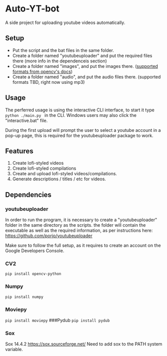 # Auto-YT-bot
 A side project for uploading youtube videos automatically.

## Setup
- Put the script and the bat files in the same folder.
- Create a folder named "youtubeuploader" and put the required files there (more info in the dependenceis section)
- Create a folder named "images", and put the images there. ([supported formats from opencv's docs](https://docs.opencv.org/3.4/d4/da8/group__imgcodecs.html "supported formats from opencv's docs"))
- Create a folder named "audio", and put the audio files there. (supported formats TBD, right now using mp3)

## Usage
The perferred usage is using the interactive CLI interface, to start it type `python ./main.py `  in the CLI. Windows users may also click the "interactive.bat" file.

During the first upload will prompt the user to select a youtube account in a pop-up page, this is required for the youtubeuploader package to work.

## Features
1. Create lofi-styled videos
2. Create lofi-styled compilations
3. Create and upload lofi-styled videos/compilations.
4. Generate descriptions / titles / etc for videos.

## Dependencies
### youtubeuploader
In order to run the program, it is necessary to create a "youtubeuploader" folder in the same directory as the scripts.
 the folder will contain the executable as well as the required information, as per instructions here: 
https://github.com/porjo/youtubeuploader

Make sure to follow the full setup, as it requires to create an account on the Google Developers Console.

### CV2
`pip install opencv-python`
### Numpy
`pip install numpy`
### Moviepy
`pip install moviepy`
###Pydub
`pip install pydub`
### Sox
Sox 14.4.2
https://sox.sourceforge.net/
Need to add sox to the PATH system variable.

